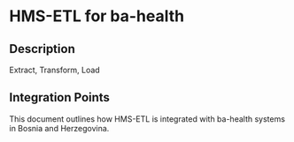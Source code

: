 # HMS-ETL for ba-health

## Description

Extract, Transform, Load

## Integration Points

This document outlines how HMS-ETL is integrated with ba-health systems in Bosnia and Herzegovina.
